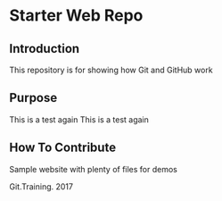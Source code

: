 # Starter Web Repo

## Introduction

This repository is for showing how Git and GitHub work

## Purpose

This is a test again
This is a test again

## How To Contribute

Sample website with plenty of files for demos

Git.Training.  2017